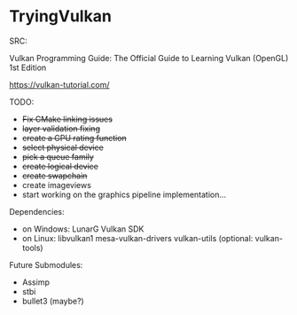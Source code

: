 # TryingVulkan

SRC:

Vulkan Programming Guide: The Official Guide to Learning Vulkan (OpenGL) 1st Edition

https://vulkan-tutorial.com/

TODO:
- ~~Fix CMake linking issues~~
- ~~layer validation fixing~~
- ~~create a GPU rating function~~
- ~~select physical device~~
- ~~pick a queue family~~
- ~~create logical device~~
- ~~create swapchain~~
- create imageviews 
- start working on the graphics pipeline implementation...

Dependencies:

- on Windows: LunarG Vulkan SDK
- on Linux: libvulkan1 mesa-vulkan-drivers vulkan-utils (optional: vulkan-tools)

Future Submodules:

- Assimp
- stbi
- bullet3 (maybe?)